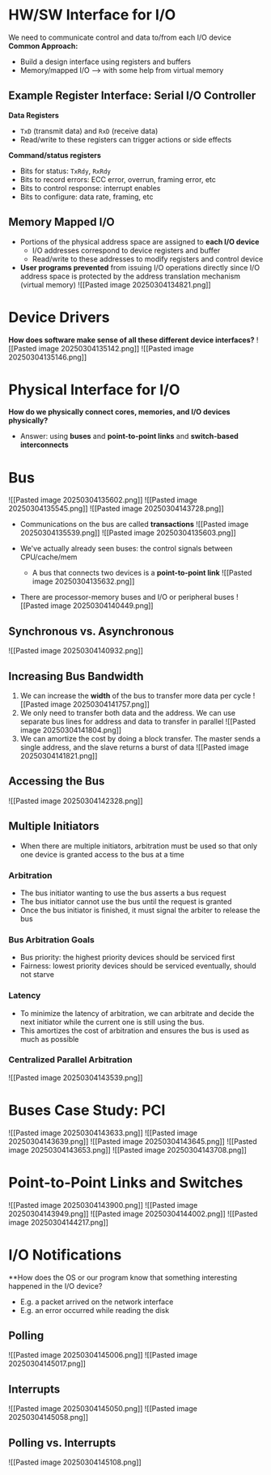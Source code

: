 
# HW/SW Interface for I/O
We need to communicate control and data to/from each I/O device
**Common Approach:**
* Build a design interface using registers and buffers
* Memory/mapped I/O ⟶ with some help from virtual memory

## Example Register Interface: Serial I/O Controller
**Data Registers**
* `TxD` (transmit data) and `RxD` (receive data)
* Read/write to these registers can trigger actions or side effects

**Command/status registers**
* Bits for status: `TxRdy`, `RxRdy`
* Bits to record errors: ECC error, overrun, framing error, etc
* Bits to control response: interrupt enables
* Bits to configure: data rate, framing, etc

## Memory Mapped I/O
* Portions of the physical address space are assigned to **each I/O device**
	* I/O addresses correspond to device registers and buffer
	* Read/write to these addresses to modify registers and control device
* **User programs prevented** from issuing I/O operations directly since I/O address space is protected by the address translation mechanism (virtual memory)
![[Pasted image 20250304134821.png]]

# Device Drivers
**How does software make sense of all these different device interfaces?**
![[Pasted image 20250304135142.png]]
![[Pasted image 20250304135146.png]]

# Physical Interface for I/O
**How do we physically connect cores, memories, and I/O devices physically?**
* Answer: using **buses** and **point-to-point links** and **switch-based interconnects**

# Bus
![[Pasted image 20250304135602.png]]
![[Pasted image 20250304135545.png]]
![[Pasted image 20250304143728.png]]

* Communications on the bus are called **transactions**
![[Pasted image 20250304135539.png]]
![[Pasted image 20250304135603.png]]

* We've actually already seen buses: the control signals between CPU/cache/mem
	* A bus that connects two devices is a **point-to-point link**
![[Pasted image 20250304135632.png]]

* There are processor-memory buses and I/O or peripheral buses
![[Pasted image 20250304140449.png]]

## Synchronous vs. Asynchronous
![[Pasted image 20250304140932.png]]

## Increasing Bus Bandwidth
1. We can increase the **width** of the bus to transfer more data per cycle
![[Pasted image 20250304141757.png]]
2. We only need to transfer both data and the address. We can use separate bus lines for address and data to transfer in parallel
![[Pasted image 20250304141804.png]]
3. We can amortize the cost by doing a block transfer. The master sends a single address, and the slave returns a burst of data
![[Pasted image 20250304141821.png]]

## Accessing the Bus
![[Pasted image 20250304142328.png]]

## Multiple Initiators
* When there are multiple initiators, arbitration must be used so that only one device is granted access to the bus at a time

### Arbitration
* The bus initiator wanting to use the bus asserts a bus request
* The bus initiator cannot use the bus until the request is granted
* Once the bus initiator is finished, it must signal the arbiter to release the bus

### Bus Arbitration Goals
* Bus priority: the highest priority devices should be serviced first
* Fairness: lowest priority devices should be serviced eventually, should not starve

### Latency
* To minimize the latency of arbitration, we can arbitrate and decide the next initiator while the current one is still using the bus.
* This amortizes the cost of arbitration and ensures the bus is used as much as possible

### Centralized Parallel Arbitration
![[Pasted image 20250304143539.png]]

# Buses Case Study: PCI
![[Pasted image 20250304143633.png]]
![[Pasted image 20250304143639.png]]
![[Pasted image 20250304143645.png]]
![[Pasted image 20250304143653.png]]
![[Pasted image 20250304143708.png]]

# Point-to-Point Links and Switches
![[Pasted image 20250304143900.png]]
![[Pasted image 20250304143949.png]]
![[Pasted image 20250304144002.png]]
![[Pasted image 20250304144217.png]]

# I/O Notifications
**How does the OS or our program know that something interesting happened in the I/O device?
* E.g. a packet arrived on the network interface
* E.g. an error occurred while reading the disk

## Polling
![[Pasted image 20250304145006.png]]
![[Pasted image 20250304145017.png]]

## Interrupts
![[Pasted image 20250304145050.png]]
![[Pasted image 20250304145058.png]]

## Polling vs. Interrupts
![[Pasted image 20250304145108.png]]
